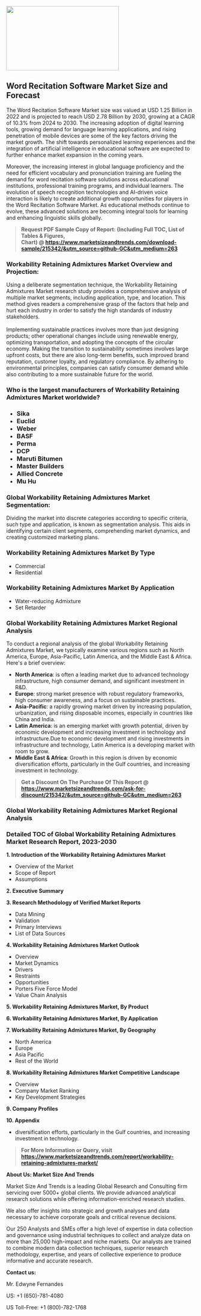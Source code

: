<p><img class="alignnone size-medium wp-image-20088" src="https://ffe5etoiles.com/wp-content/uploads/2024/12/MST1-300x171.png" alt="" width="300" height="171" /></p><h2>Word Recitation Software Market Size and Forecast</h2><p>The Word Recitation Software Market size was valued at USD 1.25 Billion in 2022 and is projected to reach USD 2.78 Billion by 2030, growing at a CAGR of 10.3% from 2024 to 2030. The increasing adoption of digital learning tools, growing demand for language learning applications, and rising penetration of mobile devices are some of the key factors driving the market growth. The shift towards personalized learning experiences and the integration of artificial intelligence in educational software are expected to further enhance market expansion in the coming years.</p><p>Moreover, the increasing interest in global language proficiency and the need for efficient vocabulary and pronunciation training are fueling the demand for word recitation software solutions across educational institutions, professional training programs, and individual learners. The evolution of speech recognition technologies and AI-driven voice interaction is likely to create additional growth opportunities for players in the Word Recitation Software Market. As educational methods continue to evolve, these advanced solutions are becoming integral tools for learning and enhancing linguistic skills globally.</p></p><blockquote id="" class=""><strong>Request PDF Sample Copy of Report: (Including Full TOC, List of Tables &amp; Figures, Chart)&nbsp;@&nbsp;<strong><a href="https://www.marketsizeandtrends.com/download-sample/215342/&utm_source=github-GC&utm_medium=263" target="_blank">https://www.marketsizeandtrends.com/download-sample/215342/&utm_source=github-GC&utm_medium=263</a></strong></strong></blockquote><h3 id="" class="">Workability Retaining Admixtures Market&nbsp;Overview and Projection:</h3><p id="" class="">Using a deliberate segmentation technique, the Workability Retaining Admixtures Market research study provides a comprehensive analysis of multiple market segments, including application, type, and location. This method gives readers a comprehensive grasp of the factors that help and hurt each industry in order to satisfy the high standards of industry stakeholders. <br /> <br />Implementing sustainable practices involves more than just designing products; other operational changes include using renewable energy, optimizing transportation, and adopting the concepts of the circular economy. Making the transition to sustainability sometimes involves large upfront costs, but there are also long-term benefits, such improved brand reputation, customer loyalty, and regulatory compliance. By adhering to environmental principles, companies can satisfy consumer demand while also contributing to a more sustainable future for the world.</p><h3 id="" class="">Who is the largest manufacturers of&nbsp;Workability Retaining Admixtures Market worldwide?</h3><h3 class=""><p><ul><li>Sika </li><li> Euclid </li><li> Weber </li><li> BASF </li><li> Perma </li><li> DCP </li><li> Maruti Bitumen </li><li> Master Builders </li><li> Allied Concrete </li><li> Mu Hu</li></ul></p></h3><h3 id="" class="">Global&nbsp;Workability Retaining Admixtures Market Segmentation:</h3><p id="" class="">Dividing the market into discrete categories according to specific criteria, such type and application, is known as segmentation analysis. This aids in identifying certain client segments, comprehending market dynamics, and creating customized marketing plans.</p><h3 id="" class="">Workability Retaining Admixtures Market&nbsp;By Type</h3><p><p><ul><li>Commercial</li><li> Residential</p></li></ul></p></p><h3 id="" class="">Workability Retaining Admixtures Market&nbsp;By Application</h3><p class=""><p><ul><li>Water-reducing Admixture</li><li> Set Retarder</li></ul></p></p><h3 id="" class="">Global Workability Retaining Admixtures Market Regional Analysis</h3><p id="" class="">To conduct a regional analysis of the global Workability Retaining Admixtures Market, we typically examine various regions such as North America, Europe, Asia-Pacific, Latin America, and the Middle East &amp; Africa. Here's a brief overview:</p><ul><li><strong>North America</strong>: is often a leading market due to advanced technology infrastructure, high consumer demand, and significant investment in R&amp;D.</li><li><strong>Europe</strong>: strong market presence with robust regulatory frameworks, high consumer awareness, and a focus on sustainable practices.</li><li><strong>Asia-Pacific</strong>: a rapidly growing market driven by increasing population, urbanization, and rising disposable incomes, especially in countries like China and India.</li><li><strong>Latin America</strong>: is an emerging market with growth potential, driven by economic development and increasing investment in technology and infrastructure.Due to economic development and rising investments in infrastructure and technology, Latin America is a developing market with room to grow.</li><li><strong>Middle East &amp; Africa</strong>: Growth in this region is driven by economic diversification efforts, particularly in the Gulf countries, and increasing investment in technology.</li></ul><blockquote id="" class=""><strong>Get a Discount On The Purchase Of This Report @ <strong><a href="https://www.marketsizeandtrends.com/ask-for-discount/215342/&utm_source=github-GC&utm_medium=263" target="_blank">https://www.marketsizeandtrends.com/ask-for-discount/215342/&utm_source=github-GC&utm_medium=263</a></strong></strong></blockquote><h3 id="" class="">Global Workability Retaining Admixtures Market Regional Analysis</h3><h3 id="" class="">Detailed TOC of Global Workability Retaining Admixtures Market Research Report, 2023-2030</h3><p id="" class=""><strong>1. Introduction of the Workability Retaining Admixtures Market</strong></p><ul><li>Overview of the Market</li><li>Scope of Report</li><li>Assumptions</li></ul><p id="" class=""><strong>2. Executive Summary</strong></p><p id="" class=""><strong>3. Research Methodology of Verified Market Reports</strong></p><ul><li>Data Mining</li><li>Validation</li><li>Primary Interviews</li><li>List of Data Sources</li></ul><p id="" class=""><strong>4. Workability Retaining Admixtures Market Outlook</strong></p><ul><li>Overview</li><li>Market Dynamics</li><li>Drivers</li><li>Restraints</li><li>Opportunities</li><li>Porters Five Force Model</li><li>Value Chain Analysis</li></ul><p id="" class=""><strong>5. Workability Retaining Admixtures Market, By Product</strong></p><p id="" class=""><strong>6. Workability Retaining Admixtures Market, By Application</strong></p><p id="" class=""><strong>7. Workability Retaining Admixtures Market, By Geography</strong></p><ul><li>North America</li><li>Europe</li><li>Asia Pacific</li><li>Rest of the World</li></ul><p id="" class=""><strong>8. Workability Retaining Admixtures Market Competitive Landscape</strong></p><ul><li>Overview</li><li>Company Market Ranking</li><li>Key Development Strategies</li></ul><p id="" class=""><strong>9. Company Profiles</strong></p><p id="" class=""><strong>10. Appendix</strong></p><ul><li>diversification efforts, particularly in the Gulf countries, and increasing investment in technology.</li></ul><blockquote id="" class=""><strong>For More Information or Query, visit <strong><strong><a href="https://www.marketsizeandtrends.com/report/workability-retaining-admixtures-market/" target="_blank">https://www.marketsizeandtrends.com/report/workability-retaining-admixtures-market/</a></strong></strong></strong></blockquote><p id="" class=""><strong>About Us: Market Size And Trends</strong></p><p id="" class="">Market Size And Trends is a leading Global Research and Consulting firm servicing over 5000+ global clients. We provide advanced analytical research solutions while offering information-enriched research studies.</p><p id="" class="">We also offer insights into strategic and growth analyses and data necessary to achieve corporate goals and critical revenue decisions.</p><p id="" class="">Our 250 Analysts and SMEs offer a high level of expertise in data collection and governance using industrial techniques to collect and analyze data on more than 25,000 high-impact and niche markets. Our analysts are trained to combine modern data collection techniques, superior research methodology, expertise, and years of collective experience to produce informative and accurate research.</p><p id="" class=""><strong>Contact us:</strong></p><p id="" class="">Mr. Edwyne Fernandes</p><p id="" class="">US: +1 (650)-781-4080</p><p id="" class="">US Toll-Free: +1 (800)-782-1768</p>
